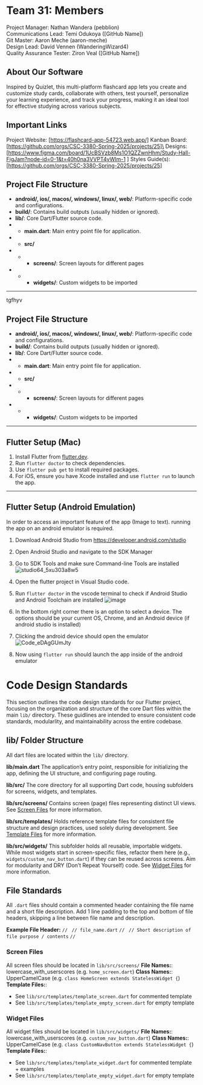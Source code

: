 # Team 31: Members
Project Manager: Nathan Wandera (pebblion)\
Communications Lead: Temi Odukoya ([GitHub Name])\
Git Master: Aaron Meche (aaron-meche)\
Design Lead: David Vennen (WanderingWizard4)\
Quality Assurance Tester: Ziron Veal ([GitHub Name])

## About Our Software
Inspired by Quizlet, this multi-platform flashcard app lets you create and customize study cards, collaborate with others, test yourself, personalize your learning experience, and track your progress, making it an ideal tool for effective studying across various subjects.

## Important Links
Project Website: [https://flashcard-app-54723.web.app/]
Kanban Board: [https://github.com/orgs/CSC-3380-Spring-2025/projects/25]\
Designs: [https://www.figma.com/board/1UcBSVzb8Ms1O1QZZwnHhm/Study-Hall-FigJam?node-id=0-1&t=40h0na3VVPT4vWIm-1 ]
Styles Guide(s): [https://github.com/orgs/CSC-3380-Spring-2025/projects/25]

## Project File Structure
- **android/, ios/, macos/, windows/, linux/, web/**: Platform-specific code and configurations.
- **build/**: Contains build outputs (usually hidden or ignored).
- **lib/**: Core Dart/Flutter source code.
- - **main.dart**: Main entry point file for application.
- - **src/**
- - - **screens/**: Screen layouts for different pages
- - - **widgets/**: Custom widgets to be imported

___
tgfhyv
## Project File Structure
- **android/, ios/, macos/, windows/, linux/, web/**: Platform-specific code and configurations.
- **build/**: Contains build outputs (usually hidden or ignored).
- **lib/**: Core Dart/Flutter source code.
- - **main.dart**: Main entry point file for application.
- - **src/**
- - - **screens/**: Screen layouts for different pages
- - - **widgets/**: Custom widgets to be imported

---

## Flutter Setup (Mac)
1. Install Flutter from [flutter.dev](https://flutter.dev).
2. Run `flutter doctor` to check dependencies.
3. Use `flutter pub get` to install required packages.
4. For iOS, ensure you have Xcode installed and use `flutter run` to launch the app.

---
## Flutter Setup (Android Emulation)
In order to access an important feature of the app (Image to text). running the app on an android emulator is required.
1. Download Android Studio from https://developer.android.com/studio
2. Open Android Studio and navigate to the SDK Manager
3. Go to SDK Tools and make sure Command-line Tools are installed ![studio64_5xu303a8w5](https://github.com/user-attachments/assets/b0e168c6-1b3e-4a22-a016-3d4c363836e4)

4. Open the flutter project in Visual Studio code.
5. Run `flutter doctor` in the vscode terminal to check if Android Studio and Android Toolchain are installed ![image](https://github.com/user-attachments/assets/110a940c-6d2e-4144-a6f4-961c44eae691)

6. In the bottom right corner there is an option to select a device. The options should be your current OS, Chrome, and an Android device (if android studio is installed)
7. Clicking the android device should open the emulator ![Code_eDAgGUmJty](https://github.com/user-attachments/assets/1bb0b61a-f778-41cc-87df-afa3a578ccf4)
8. Now using `flutter run` should launch the app inside of the android emulator
   
# Code Design Standards
This section outlines the code design standards for our Flutter project, focusing on the organization and structure of the core Dart files within the main `lib/` directory. These guidlines are intended to ensure consistent code standards, modularlity, and maintainability across the entire codebase.


## lib/ Folder Structure
All dart files are located within the `lib/` directory.

**lib/main.dart**
The application’s entry point, responsible for initializing the app, defining the UI structure, and configuring page routing.

**lib/src/**
The core directory for all supporting Dart code, housing subfolders for screens, widgets, and templates.

**lib/src/screens/**
Contains screen (page) files representing distinct UI views. 
See [Screen Files](#screen-files) for more information.

**lib/src/templates/**
Holds reference template files for consistent file structure and design practices, used solely during development.
See [Template Files](#template-files) for more information.

**lib/src/widgets/**
This subfolder holds all reusable, importable widgets. While most widgets start in screen-specific files, refactor them here (e.g., `widgets/custom_nav_button.dart`) if they can be reused across screens. Aim for modularity and DRY (Don’t Repeat Yourself) code. 
See [Widget Files](#widget-files) for more information.


## File Standards
All `.dart` files should contain a commented header containing the file name and a short file description. Add 1 line padding to the top and bottom of file headers, skipping a line between file name and description.

**Example File Header:**
`// `
`// file_name.dart`
`// `
`// Short description of file purpose / contents`
`// `

### Screen Files
All screen files should be located in `lib/src/screens/`
**File Names:**: lowercase_with_userscores (e.g. `home_screen.dart`)
**Class Names:**: UpperCamelCase (e.g. `class HomeScreen extends StatelessWidget {`)
**Template Files:**: 
- See `lib/src/templates/template_screen.dart` for commented template
- See `lib/src/templates/template_empty_screen.dart` for empty template

### Widget Files
All widget files should be located in `lib/src/widgets/`
**File Names:**: lowercase_with_userscores (e.g. `custom_nav_button.dart`)
**Class Names:**: UpperCamelCase (e.g. `class CustomNavButton extends StatelessWidget {`)
**Template Files:**: 
- See `lib/src/templates/template_widget.dart` for commented template + examples
- See `lib/src/templates/template_empty_widget.dart` for empty template